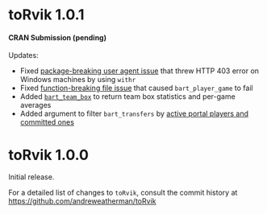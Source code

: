 # toRvik 1.0.1
#### CRAN Submission (pending)
Updates:

- Fixed [package-breaking user agent issue](https://github.com/andreweatherman/toRvik/issues/1) that threw HTTP 403 error on Windows machines by using `withr`
- Fixed [function-breaking file issue](https://github.com/andreweatherman/toRvik/issues/3) that caused `bart_player_game` to fail
- Added [`bart_team_box`](https://www.torvik.dev/reference/bart_team_box.html) to return team box statistics and per-game averages  
- Added argument to filter `bart_transfers` by [active portal players and committed ones](https://github.com/andreweatherman/toRvik/issues/2)

# **toRvik 1.0.0**
Initial release.

For a detailed list of changes to `toRvik`, consult the commit history at https://github.com/andreweatherman/toRvik
